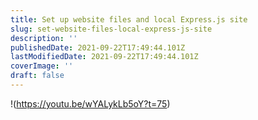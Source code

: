 ```yaml
---
title: Set up website files and local Express.js site
slug: set-website-files-local-express-js-site
description: ''
publishedDate: 2021-09-22T17:49:44.101Z
lastModifiedDate: 2021-09-22T17:49:44.101Z
coverImage: ''
draft: false
---
```


!(https://youtu.be/wYALykLb5oY?t=75)
